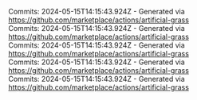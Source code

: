 Commits: 2024-05-15T14:15:43.924Z - Generated via https://github.com/marketplace/actions/artificial-grass
<br>
Commits: 2024-05-15T14:15:43.924Z - Generated via https://github.com/marketplace/actions/artificial-grass
<br>
Commits: 2024-05-15T14:15:43.924Z - Generated via https://github.com/marketplace/actions/artificial-grass
<br>
Commits: 2024-05-15T14:15:43.924Z - Generated via https://github.com/marketplace/actions/artificial-grass
<br>
Commits: 2024-05-15T14:15:43.924Z - Generated via https://github.com/marketplace/actions/artificial-grass
<br>
